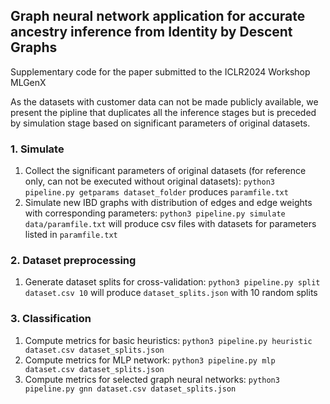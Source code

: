 ## Graph neural network application for accurate ancestry inference from Identity by Descent Graphs

Supplementary code for the paper submitted to the ICLR2024 Workshop MLGenX

As the datasets with customer data can not be made publicly available, we present the pipline that duplicates all the inference stages but is preceded by simulation stage based on significant parameters of original datasets.

### 1. Simulate 
1. Collect the significant parameters of original datasets (for reference only, can not be executed without original datasets): `python3 pipeline.py getparams dataset_folder` produces `paramfile.txt`
2. Simulate new IBD graphs with distribution of edges and edge weights with corresponding parameters: `python3 pipeline.py simulate data/paramfile.txt` will produce csv files with datasets for parameters listed in `paramfile.txt`

### 2. Dataset preprocessing
1. Generate dataset splits for cross-validation: `python3 pipeline.py split dataset.csv 10` will produce `dataset_splits.json` with 10 random splits

### 3. Classification 
1. Compute metrics for basic heuristics: `python3 pipeline.py heuristic dataset.csv dataset_splits.json`
2. Compute metrics for MLP network: `python3 pipeline.py mlp dataset.csv dataset_splits.json`
3. Compute metrics for selected graph neural networks: `python3 pipeline.py gnn dataset.csv dataset_splits.json`
